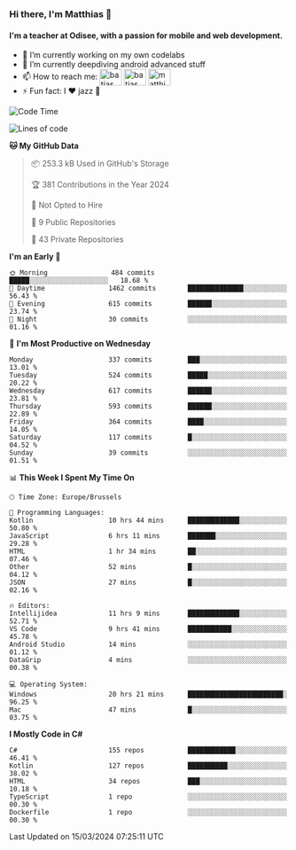 ### Hi there, I'm Matthias 👋

#### I'm a teacher at Odisee, with a passion for mobile and web development.

- 🔭 I’m currently working on my own codelabs
- 🌱 I’m currently deepdiving android advanced stuff
- 📫 How to reach me: <a href="https://dev.to/batjas" target="_blank"><img align="center" src="https://raw.githubusercontent.com/rahuldkjain/github-profile-readme-generator/master/src/images/icons/Social/devto.svg" alt="batjas" height="30" width="40" /></a>
<a href="https://twitter.com/batjas" target="_blank"><img align="center" src="https://raw.githubusercontent.com/rahuldkjain/github-profile-readme-generator/master/src/images/icons/Social/twitter.svg" alt="batjas" height="30" width="40" /></a>
<a href="https://linkedin.com/in/matthiasdruwé" target="_blank"><img align="center" src="https://raw.githubusercontent.com/rahuldkjain/github-profile-readme-generator/master/src/images/icons/Social/linked-in-alt.svg" alt="matthiasdruwé" height="30" width="40" /></a>
- ⚡ Fun fact: I ❤ jazz 🎷


<!--START_SECTION:waka-->
![Code Time](http://img.shields.io/badge/Code%20Time-1%2C135%20hrs%2059%20mins-blue)

![Lines of code](https://img.shields.io/badge/From%20Hello%20World%20I%27ve%20Written-4.7%20million%20lines%20of%20code-blue)

**🐱 My GitHub Data** 

> 📦 253.3 kB Used in GitHub's Storage 
 > 
> 🏆 381 Contributions in the Year 2024
 > 
> 🚫 Not Opted to Hire
 > 
> 📜 9 Public Repositories 
 > 
> 🔑 43 Private Repositories 
 > 
**I'm an Early 🐤** 

```text
🌞 Morning                484 commits         █████░░░░░░░░░░░░░░░░░░░░   18.68 % 
🌆 Daytime                1462 commits        ██████████████░░░░░░░░░░░   56.43 % 
🌃 Evening                615 commits         ██████░░░░░░░░░░░░░░░░░░░   23.74 % 
🌙 Night                  30 commits          ░░░░░░░░░░░░░░░░░░░░░░░░░   01.16 % 
```
📅 **I'm Most Productive on Wednesday** 

```text
Monday                   337 commits         ███░░░░░░░░░░░░░░░░░░░░░░   13.01 % 
Tuesday                  524 commits         █████░░░░░░░░░░░░░░░░░░░░   20.22 % 
Wednesday                617 commits         ██████░░░░░░░░░░░░░░░░░░░   23.81 % 
Thursday                 593 commits         ██████░░░░░░░░░░░░░░░░░░░   22.89 % 
Friday                   364 commits         ████░░░░░░░░░░░░░░░░░░░░░   14.05 % 
Saturday                 117 commits         █░░░░░░░░░░░░░░░░░░░░░░░░   04.52 % 
Sunday                   39 commits          ░░░░░░░░░░░░░░░░░░░░░░░░░   01.51 % 
```


📊 **This Week I Spent My Time On** 

```text
🕑︎ Time Zone: Europe/Brussels

💬 Programming Languages: 
Kotlin                   10 hrs 44 mins      █████████████░░░░░░░░░░░░   50.80 % 
JavaScript               6 hrs 11 mins       ███████░░░░░░░░░░░░░░░░░░   29.28 % 
HTML                     1 hr 34 mins        ██░░░░░░░░░░░░░░░░░░░░░░░   07.46 % 
Other                    52 mins             █░░░░░░░░░░░░░░░░░░░░░░░░   04.12 % 
JSON                     27 mins             █░░░░░░░░░░░░░░░░░░░░░░░░   02.16 % 

🔥 Editors: 
Intellijidea             11 hrs 9 mins       █████████████░░░░░░░░░░░░   52.71 % 
VS Code                  9 hrs 41 mins       ███████████░░░░░░░░░░░░░░   45.78 % 
Android Studio           14 mins             ░░░░░░░░░░░░░░░░░░░░░░░░░   01.12 % 
DataGrip                 4 mins              ░░░░░░░░░░░░░░░░░░░░░░░░░   00.38 % 

💻 Operating System: 
Windows                  20 hrs 21 mins      ████████████████████████░   96.25 % 
Mac                      47 mins             █░░░░░░░░░░░░░░░░░░░░░░░░   03.75 % 
```

**I Mostly Code in C#** 

```text
C#                       155 repos           ████████████░░░░░░░░░░░░░   46.41 % 
Kotlin                   127 repos           ██████████░░░░░░░░░░░░░░░   38.02 % 
HTML                     34 repos            ███░░░░░░░░░░░░░░░░░░░░░░   10.18 % 
TypeScript               1 repo              ░░░░░░░░░░░░░░░░░░░░░░░░░   00.30 % 
Dockerfile               1 repo              ░░░░░░░░░░░░░░░░░░░░░░░░░   00.30 % 
```




 Last Updated on 15/03/2024 07:25:11 UTC
<!--END_SECTION:waka-->
